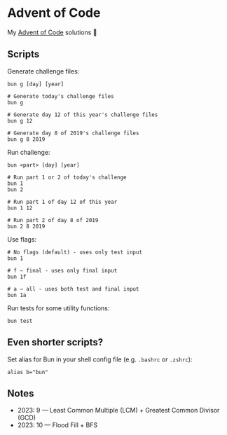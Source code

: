 # Advent of Code

My [Advent of Code](https://adventofcode.com) solutions 🎄

## Scripts

Generate challenge files:

```shell
bun g [day] [year]

# Generate today's challenge files
bun g

# Generate day 12 of this year's challenge files
bun g 12

# Generate day 8 of 2019's challenge files
bun g 8 2019
```

Run challenge:

```shell
bun <part> [day] [year]

# Run part 1 or 2 of today's challenge
bun 1
bun 2

# Run part 1 of day 12 of this year
bun 1 12

# Run part 2 of day 8 of 2019
bun 2 8 2019
```

Use flags:

```shell
# No flags (default) - uses only test input
bun 1

# f — final - uses only final input
bun 1f

# a — all - uses both test and final input
bun 1a
```

Run tests for some utility functions:

```shell
bun test
```

## Even shorter scripts?

Set alias for Bun in your shell config file (e.g. `.bashrc` or `.zshrc`):

```shell
alias b="bun"
```

## Notes

- 2023: 9 — Least Common Multiple (LCM) + Greatest Common Divisor (GCD)
- 2023: 10 — Flood Fill + BFS
